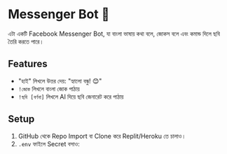 # Messenger Bot 🤖

এটা একটি Facebook Messenger Bot, যা বাংলা ভাষায় কথা বলে, জোকস বলে এবং কমান্ড দিলে ছবি তৈরি করতে পারে।

## Features
- "হাই" লিখলে উত্তর দেয়: "হ্যালো বন্ধু! 😊"
- `!জোক` লিখলে বাংলা জোক পাঠায়
- `!ছবি [বর্ণনা]` লিখলে AI দিয়ে ছবি জেনারেট করে পাঠায়

## Setup
1. GitHub থেকে Repo Import বা Clone করে Replit/Heroku তে চালাও।
2. `.env` ফাইলে Secret বসাও:
